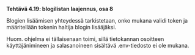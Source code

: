 **Tehtävä 4.19: blogilistan laajennus, osa 8**

Blogien lisäämisen yhteydessä tarkistetaan, onko mukana validi token ja määritellään tokenin haltija blogin lisääjäksi.

Huom. ohjelma ei tällaisenaan toimi, sillä tietokannan osoitteen käyttäjänimineen ja salasanoineen sisältävä .env-tiedosto ei ole mukana.
